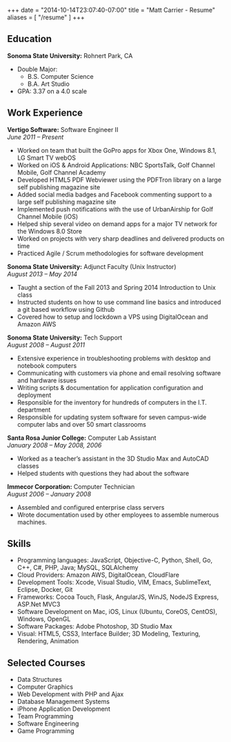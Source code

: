 +++
date = "2014-10-14T23:07:40-07:00"
title = "Matt Carrier - Resume"
aliases = [ "/resume" ]
+++
<!--more-->

## Education
**Sonoma State University:** Rohnert Park, CA  

* Double Major: 
    * B.S. Computer Science  
    * B.A. Art Studio  
* GPA: 3.37 on a 4.0 scale

## Work Experience
**Vertigo Software:**  Software Engineer II  
*June 2011 –  Present*  

* Worked on team that built the GoPro apps for Xbox One, Windows 8.1, LG Smart TV webOS
* Worked on iOS & Android Applications: NBC SportsTalk, Golf Channel Mobile, Golf Channel Academy
* Developed HTML5 PDF Webviewer using the PDFTron library on a large self publishing magazine site
* Added social media badges and Facebook commenting support to a large self publishing magazine site
* Implemented push notifications with the use of UrbanAirship for Golf Channel Mobile (iOS)
* Helped ship several video on demand apps for a major TV network for the Windows 8.0 Store
* Worked on projects with very sharp deadlines and delivered products on time
* Practiced Agile / Scrum methodologies for software development

**Sonoma State University:**  Adjunct Faculty (Unix Instructor)  
*August 2013 – May 2014*  

* Taught a section of the Fall 2013 and Spring 2014 Introduction to Unix class 
* Instructed students on how to use command line basics and introduced a git based workflow using Github
* Covered how to setup and lockdown a VPS using DigitalOcean and Amazon AWS

**Sonoma State University:**  Tech Support  
*August 2008 – August 2011*  

*   Extensive experience in troubleshooting problems with desktop and notebook computers
*   Communicating with customers via phone and email resolving software and hardware issues
*   Writing scripts & documentation for application configuration and deployment 
*   Responsible for the inventory for hundreds of computers in the I.T. department
*   Responsible for updating system software for seven campus-wide computer labs and over 50 smart classrooms

**Santa Rosa Junior College:**  Computer Lab Assistant  
*January 2008 – May 2008, 2006*  

* Worked as a teacher’s assistant in the 3D Studio Max and AutoCAD classes
* Helped students with questions they had about the software

**Immecor Corporation:**    Computer Technician  
*August 2006 – January 2008*  

* Assembled and configured enterprise class servers
* Wrote documentation used by other employees to assemble numerous machines.

## Skills

* Programming languages: JavaScript, Objective-C, Python, Shell, Go, C++, C#, PHP, Java; MySQL, SQLAlchemy
* Cloud Providers: Amazon AWS, DigitalOcean, CloudFlare
* Development Tools: Xcode, Visual Studio, VIM, Emacs, SublimeText, Eclipse, Docker, Git
* Frameworks: Cocoa Touch, Flask, AngularJS, WinJS, NodeJS Express, ASP.Net MVC3
* Software Development on Mac, iOS, Linux (Ubuntu, CoreOS, CentOS), Windows, OpenGL
* Software Packages: Adobe Photoshop, 3D Studio Max
* Visual: HTML5, CSS3, Interface Builder; 3D Modeling, Texturing, Rendering, Animation

## Selected Courses

* Data Structures
* Computer Graphics
* Web Development with PHP and Ajax
* Database Management Systems
* iPhone Application Development
* Team Programming
* Software Engineering
* Game Programming
